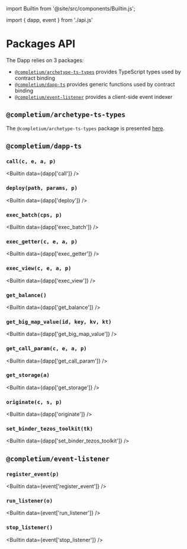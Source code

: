 import Builtin from '@site/src/components/Builtin.js';

import { dapp, event } from './api.js'

# Packages API

The Dapp relies on 3 packages:
* [`@completium/archetype-ts-types`](https://www.npmjs.com/package/@completium/archetype-ts-types) provides TypeScript types used by contract binding
* [`@completium/dapp-ts`](https://www.npmjs.com/package/@completium/dapp-ts) provides generic functions used by contract binding
* [`@completium/event-listener`](https://www.npmjs.com/package/@completium/event-listener) provides a client-side event indexer

## `@completium/archetype-ts-types`

The `@completium/archetype-ts-types` package is presented [here](/docs/tests/apis/#completiumarchetype-ts-types).

## `@completium/dapp-ts`

### `call(c, e, a, p)`

<Builtin data={dapp['call']} />

### `deploy(path, params, p)`

<Builtin data={dapp['deploy']} />

### `exec_batch(cps, p)`

<Builtin data={dapp['exec_batch']} />

### `exec_getter(c, e, a, p)`

<Builtin data={dapp['exec_getter']} />

### `exec_view(c, e, a, p)`

<Builtin data={dapp['exec_view']} />

### `get_balance()`

<Builtin data={dapp['get_balance']} />

### `get_big_map_value(id, key, kv, kt)`

<Builtin data={dapp['get_big_map_value']} />

### `get_call_param(c, e, a, p)`

<Builtin data={dapp['get_call_param']} />

### `get_storage(a)`

<Builtin data={dapp['get_storage']} />

### `originate(c, s, p)`

<Builtin data={dapp['originate']} />

### `set_binder_tezos_toolkit(tk)`

<Builtin data={dapp['set_binder_tezos_toolkit']} />

## `@completium/event-listener`

### `register_event(p)`

<Builtin data={event['register_event']} />

### `run_listener(o)`

<Builtin data={event['run_listener']} />

### `stop_listener()`

<Builtin data={event['stop_listener']} />


